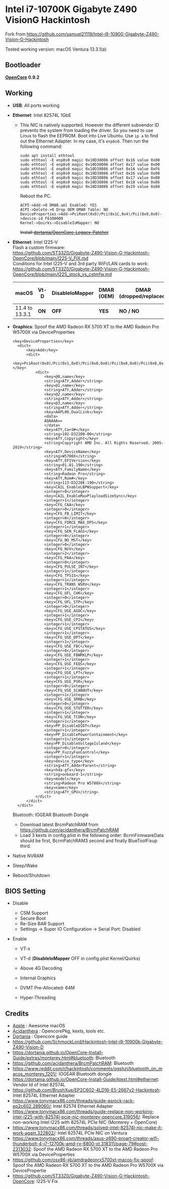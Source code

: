# Intel i7-10700K Gigabyte Z490 VisionG Hackintosh

Fork from https://github.com/samuel21119/Intel-i9-10900-Gigabyte-Z490-Vision-G-Hackintosh

Tested working version: macOS Ventura 13.3.1(a)

## Bootloader

**[OpenCore](https://github.com/acidanthera/OpenCorePkg) 0.9.2**

## Working

- **USB**: All ports working

- **Ethernet**: Intel 82574L 1GbE

  - This NIC is natively supported. However the different subvendor ID prevents the system from loading the driver. So you need to use Linux to flash the EEPROM. Boot into Live Ubuntu. Use ```ip a``` to find out the Ethernet Adapter. In my case, it's ```enp8s0```. Then run the following command:

    ```
    sudo apt install ethtool
    sudo ethtool -E enp8s0 magic 0x10D38086 offset 0x16 value 0x00
    sudo ethtool -E enp8s0 magic 0x10D38086 offset 0x17 value 0x00
    sudo ethtool -E enp8s0 magic 0x10D38086 offset 0x1A value 0xF6
    sudo ethtool -E enp8s0 magic 0x10D38086 offset 0x16 value 0x00
    sudo ethtool -E enp8s0 magic 0x10D38086 offset 0x17 value 0x00
    sudo ethtool -E enp8s0 magic 0x10D38086 offset 0x18 value 0x86
    sudo ethtool -E enp8s0 magic 0x10D38086 offset 0x19 value 0x80
    ```

    Reboot the PC.
    
    ```
    ACPI->Add->0 DMAR.aml Enabled: YES
    ACPI->Delete->0 Drop OEM DMAR Table: NO
    DeviceProperties->Add->PciRoot(0x0)/Pci(0x1C,0x4)/Pci(0x0,0x0)->device-id F6100000
    Kernel->Quirks->DisableIoMapper: NO
    ```
    
    ~~Install [dortania/OpenCore-Legacy-Patcher](https://github.com/dortania/OpenCore-Legacy-Patcher/tree/main/payloads/Kexts/Ethernet)~~

- **Ethernet**: Intel I225-V <br>
  Flash a custom firmware: <br>https://github.com/5T33Z0/Gigabyte-Z490-Vision-G-Hackintosh-OpenCore/blob/main/I225-V_FIX.md <br>Conditions for Intel I225-V and 3rd party WiFi/LAN cards to work: <br>https://github.com/5T33Z0/Gigabyte-Z490-Vision-G-Hackintosh-OpenCore/blob/main/I225_stock_vs_cstmfw.md <br>
  
  | macOS          | Vt-D   | DisableIoMapper | DMAR (OEM) | DMAR (dropped/replaced) | I225-V / 3rd party LAN/WiFi |
  | -------------- | ------ | --------------- | ---------- | ----------------------- | --------------------------- |
  | 11.4 to 13.3.1 | **ON** | **OFF**         | **YES**    | **NO / NO**             | **YES / YES**               |
  
- **Graphics**: Spoof the AMD Radeon RX 5700 XT to the AMD Radeon Pro W5700X via DeviceProperties

  ```
  <key>DeviceProperties</key>
  	<dict>
  		<key>Add</key>
  		<dict>
  			<key>PciRoot(0x0)/Pci(0x1,0x0)/Pci(0x0,0x0)/Pci(0x0,0x0)/Pci(0x0,0x0)</key>
  			<dict>
  				<key>@0,name</key>
  				<string>ATY,Adder</string>
  				<key>@1,name</key>
  				<string>ATY,Adder</string>
  				<key>@2,name</key>
  				<string>ATY,Adder</string>
  				<key>@3,name</key>
  				<string>ATY,Adder</string>
  				<key>AAPL00,DualLink</key>
  				<data>
  				AQAAAA==
  				</data>
  				<key>ATY,Card#</key>
  				<string>102-D32200-00</string>
  				<key>ATY,Copyright</key>
  				<string>Copyright AMD Inc. All Rights Reserved. 2005-2019</string>
  				<key>ATY,DeviceName</key>
  				<string>W5700X</string>
  				<key>ATY,EFIVersion</key>
  				<string>01.01.190</string>
  				<key>ATY,FamilyName</key>
  				<string>Radeon Pro</string>
  				<key>ATY,Rom#</key>
  				<string>113-D3220E-190</string>
  				<key>CAIL_EnableLBPWSupport</key>
  				<integer>0</integer>
  				<key>CAIL_EnableMaxPlayloadSizeSync</key>
  				<integer>1</integer>
  				<key>CFG_CAA</key>
  				<integer>0</integer>
  				<key>CFG_FB_LIMIT</key>
  				<integer>0</integer>
  				<key>CFG_FORCE_MAX_DPS</key>
  				<integer>1</integer>
  				<key>CFG_GEN_FLAGS</key>
  				<integer>0</integer>
  				<key>CFG_NO_MST</key>
  				<integer>0</integer>
  				<key>CFG_NVV</key>
  				<integer>2</integer>
  				<key>CFG_PAA</key>
  				<integer>0</integer>
  				<key>CFG_PULSE_INT</key>
  				<integer>1</integer>
  				<key>CFG_TPS1S</key>
  				<integer>1</integer>
  				<key>CFG_TRANS_WSRV</key>
  				<integer>1</integer>
  				<key>CFG_UFL_CHK</key>
  				<integer>0</integer>
  				<key>CFG_UFL_STP</key>
  				<integer>0</integer>
  				<key>CFG_USE_AGDC</key>
  				<integer>1</integer>
  				<key>CFG_USE_CP2</key>
  				<integer>1</integer>
  				<key>CFG_USE_CPSTATUS</key>
  				<integer>1</integer>
  				<key>CFG_USE_DPT</key>
  				<integer>1</integer>
  				<key>CFG_USE_FBC</key>
  				<integer>0</integer>
  				<key>CFG_USE_FBWRKLP</key>
  				<integer>1</integer>
  				<key>CFG_USE_FEDS</key>
  				<integer>1</integer>
  				<key>CFG_USE_LPT</key>
  				<integer>1</integer>
  				<key>CFG_USE_PSR</key>
  				<integer>0</integer>
  				<key>CFG_USE_SCANOUT</key>
  				<integer>1</integer>
  				<key>CFG_USE_SRRB</key>
  				<integer>0</integer>
  				<key>CFG_USE_STUTTER</key>
  				<integer>1</integer>
  				<key>CFG_USE_TCON</key>
  				<integer>1</integer>
  				<key>PP_DisableDIDT</key>
  				<integer>1</integer>
  				<key>PP_DisablePowerContainment</key>
  				<integer>1</integer>
  				<key>PP_DisableVoltageIsland</key>
  				<integer>0</integer>
  				<key>PP_FuzzyFanControl</key>
  				<integer>1</integer>
  				<key>device_type</key>
  				<string>ATY,AdderParent</string>
  				<key>hda-gfx</key>
  				<string>onboard-1</string>
  				<key>model</key>
  				<string>Radeon Pro W5700X</string>
  				<key>name</key>
  				<string>ATY_GPU</string>
  			</dict>
  		</dict>
  	</dict>
  ```

  Bluetooth: IOGEAR Bluetooth Dongle

  - Download latest BrcmPatchRAM from https://github.com/acidanthera/BrcmPatchRAM
  - Load 3 kexts in config.plist in the following order: BcrmFirmwareData should be first, BcrmPatchRAM3 second and finally BlueToolFixup third.

- Native NVRAM

- Sleep/Wake

- Reboot/Shutdown

## BIOS Setting

- Disable

  - CSM Support
  - Secure Boot
  - Re-Size BAR Support
  - Settings -> Super IO Configuration -> Serial Port: Disabled

- Enable

  - VT-x

  - VT-d (**DisableIoMapper** OFF in config.plist Kernel/Quirks)

  - Above 4G Decoding

  - Internal Graphics

  - DVMT Pre-Allocated: 64M

  - Hyper-Threading

    

## Credits

- [Apple](https://www.apple.com/) : Awesome macOS
- [Acidanthera](https://github.com/acidanthera) : OpencorePkg, kexts, tools etc.
- [Dortania](https://github.com/dortania) : Opencore guide
- https://github.com/SchmockLord/Hackintosh-Intel-i9-10900k-Gigabyte-Z490-Vision-D
- https://dortania.github.io/OpenCore-Install-Guide/extras/monterey.html#bluetooth: Bluetooth
- https://github.com/acidanthera/BrcmPatchRAM: Bluetooth
- https://www.reddit.com/r/hackintosh/comments/qgshzj/bluetooth_on_macos_monterey_1201/: IOGEAR Bluetooth dongle
- https://dortania.github.io/OpenCore-Install-Guide/ktext.html#ethernet: Vendor Id of Intel 82574L
- https://github.com/BrushXue/EP2C602-4LD16-E5-2667v2-Hackintosh: Intel 82574L Ethernet Adapter
- https://www.tonymacx86.com/threads/guide-asrock-rack-ep2c602.289060/: Intel 82574 Ethernet Adapter
- https://www.tonymacx86.com/threads/guide-replace-non-working-intel-i225-with-82574l-pcie-nic-monterey-opencore.319056/: Replace non-working Intel I225 with 82574L PCIe NIC (Monterey + OpenCore)
- https://www.tonymacx86.com/threads/solved-intel-82574l-nic-make-it-work-again.322802/: Intel 82574L PCIe NIC on Ventura
- https://www.tonymacx86.com/threads/asus-z690-proart-creator-wifi-thunderbolt-4-i7-12700k-amd-rx-6800-xt.318311/page-79#post-2313032: Spoof the AMD Radeon RX 5700 XT to the AMD Radeon Pro W5700X via DeviceProperties
- https://github.com/osx86-ijb/amdradeonrx5700xt-macos-fix-spoof: Spoof the AMD Radeon RX 5700 XT to the AMD Radeon Pro W5700X via DevicePropertie
- https://github.com/5T33Z0/Gigabyte-Z490-Vision-G-Hackintosh-OpenCore: I225-V Fix